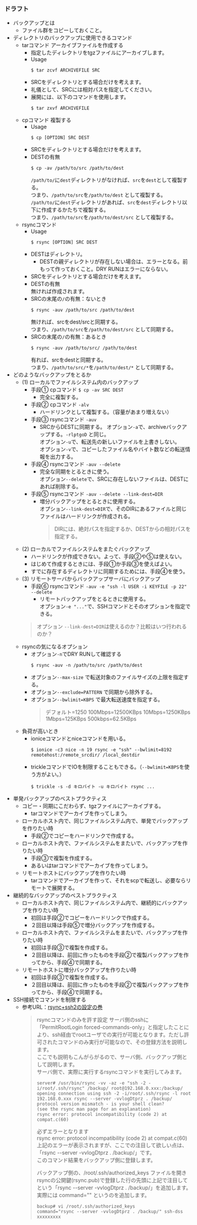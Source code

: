 ### ドラフト
- バックアップとは
  - ファイル群をコピーしておくこと。
- ディレクトリのバックアップに使用できるコマンド
  - tarコマンド アーカイブファイルを作成する
    - 指定したディレクトリをtgzファイルにアーカイブします。
    - Usage
      ```console
      $ tar zcvf ARCHIVEFILE SRC
      ```
    - SRCをディレクトリとする場合だけを考えます。
    - 礼儀として、SRCには相対パスを指定してください。
    - 展開には、以下のコマンドを使用します。
      ```console
      $ tar zxvf ARCHIVEFILE
      ```
  - cpコマンド 複製する
    - Usage
      ```console
      $ cp [OPTION] SRC DEST
      ```
    - SRCをディレクトリとする場合だけを考えます。
    - DESTの有無
      ```console
      $ cp -av /path/to/src /path/to/dest
      ```
      ```/path/to/```に```dest```ディレクトリがなければ、```src```を```dest```として複製する。  
      つまり、```/path/to/src```を```/path/to/dest``` として複製する。  
      ```/path/to/```に```dest```ディレクトリがあれば、```src```を```dest```ディレクトリ以下に作成するかたちで複製する。  
      つまり、```/path/to/src```を```/path/to/dest/src``` として複製する。
  - rsyncコマンド
    - Usage
      ```console
      $ rsync [OPTION] SRC DEST
      ```
    - DESTはディレクトリ。
      - DESTの親ディレクトリが存在しない場合は、エラーとなる。前もって作っておくこと。DRY RUNはエラーにならない。
    - SRCをディレクトリとする場合だけを考えます。
    - DESTの有無  
      無ければ作成されます。
    - SRCの末尾の```/```の有無：ないとき
      ```console
      $ rsync -auv /path/to/src /path/to/dest
      ```
      無ければ、srcをdest/srcと同期する。  
      つまり、```/path/to/src```を```/path/to/dest/src``` として同期する。
    - SRCの末尾の```/```の有無：あるとき
      ```console
      $ rsync -auv /path/to/src/ /path/to/dest
      ```
      有れば、srcをdestと同期する。  
      つまり、```/path/to/src/*```を```/path/to/dest/*``` として同期する。
- どのようなバックアップをとるか
  - (1) ローカルでファイルシステム内のバックアップ
    - 手段① cpコマンド ```$ cp -av SRC DEST```
      - 完全に複製する。
    - 手段② cpコマンド ```-alv```
      - ハードリンクとして複製する。（容量があまり増えない）
    - 手段③ rsyncコマンド ```-auv```
      - SRCからDESTに同期する。
        オプション```-a```で、archiveバックアップする。```-rlptgoD``` と同じ。  
        オプション```-u```で、転送先の新しいファイルを上書きしない。  
        オプション```-v```で、コピーしたファイル名やバイト数などの転送情報を出力する。
    - 手段④ rsyncコマンド ```-auv --delete```
      - 完全な同期をとるときに使う。  
        オプション```--delete```で、SRCに存在しないファイルは、DESTにあれば削除する。
    - 手段⑤ rsyncコマンド ```-auv --delete --link-dest=DIR```
      - 増分バックアップをとるときに使用する。  
        オプション```--link-dest=DIR```で、そのDIRにあるファイルと同じファイルはハードリンクが作成される。
        > DIRには、絶対パスを指定するか、DESTからの相対パスを指定する。
  - (2) ローカルでファイルシステムをまたぐバックアップ
    - ハードリンクが作成できない。よって、手段②や⑤は使えない。
    - はじめて作成するときには、手段①か手段③を使えばよい。
    - すでに存在するディレクトリに同期するためには、手段④を使う。
  - (3) リモートサーバからバックアップサーバにバックアップ
    - 手段⑥ rsyncコマンド ```-auv -e "ssh -l USER -i KEYFILE -p 22" --delete```
      - リモートバックアップをとるときに使用する。  
        オプション```-e "..."```で、SSHコマンドとそのオプションを指定できる。
    > オプション ```--link-dest=DIR```は使えるのか？比較はいつ行われるのか？
  - rsyncの気になるオプション
    - オプション```-n```でDRY RUNして確認する
      ```console
      $ rsync -auv -n /path/to/src /path/to/dest
      ```
    - オプション```--max-size``` で転送対象のファイルサイズの上限を指定する。
    - オプション```--exclude=PATTERN``` で同期から除外する。
    - オプション```--bwlimit=KBPS``` で最大転送速度を指定する。
      > デフォルト=1250
      > 100Mbps=12500KBps
      > 10Mbps=1250KBps
      > 1Mbps=125KBps
      > 500kbps=62.5KBps
  - 負荷が高いとき
    - ioniceコマンドとniceコマンドを用いる。
      ```console
      $ ionice -c3 nice -n 19 rsync -e "ssh" --bwlimit=8192 remotehost:/remote_srcdir/ /local_destdir
      ```
    - trickleコマンドでIOを制限することもできる。（```--bwlimit=KBPS```を使う方がよい。）
      ```console
      $ trickle -s -d キロバイト -u キロバイト rsync ...
      ``` 
- 単発バックアップのベストプラクティス 
  - コピー・同期にこだわらず、tgzファイルにアーカイブする。
    - tarコマンドでアーカイブを作ってしまう。
  - ローカルホスト内で、同じファイルシステム内で、単発でバックアップを作りたい時
    - 手段②でコピーをハードリンクで作成する。
  - ローカルホスト内で、ファイルシステムをまたいで、バックアップを作りたい時
    - 手段③で複製を作成する。
    - あるいはtarコマンドでアーカイブを作ってしまう。
  - リモートホストにバックアップを作りたい時
    - tarコマンドでアーカイブを作って、それをscpで転送し、必要ならリモートで展開する。
- 継続的なバックアップのベストプラクティス 
  - ローカルホスト内で、同じファイルシステム内で、継続的にバックアップを作りたい時
    - 初回は手段②でコピーをハードリンクで作成する。
    - ２回目以降は手段⑤で増分バックアップを作成する。
  - ローカルホスト内で、ファイルシステムをまたいで、バックアップを作りたい時
    - 初回は手段③で複製を作成する。
    - ２回目以降は、前回に作ったものを手段②で複製バックアップを作ってから、手段④で同期する。
  - リモートホストに増分バックアップを作りたい時
    - 初回は手段③で複製を作成する。
    - ２回目以降は、前回に作ったものを手段②で複製バックアップを作ってから、手段④で同期する。
- SSH接続でコマンドを制限する
  - 参考URL：[rsync+ssh2の設定の巻](http://www.sea-bird.org/pukiwiki_utf/index.php?rsync%2Bssh2%E3%81%AE%E8%A8%AD%E5%AE%9A%E3%81%AE%E5%B7%BB)
    > rsyncコマンドのみを許す設定
    > サーバ側のsshに「PermitRootLogin forced-commands-only」と指定したことにより、ssh経由でrootユーザでの実行が可能となります。ただし許可されたコマンドのみ実行が可能なので、その登録方法を説明します。  
    > ここでも説明もこんがらがるので、サーバ側、バックアップ側として説明します。  
    > サーバ側で、実際に実行するrsyncコマンドを実行してみます。
    > ```console 
    > server# /usr/bin/rsync -vv -az -e "ssh -2 -i/root/.ssh/rsync" /backup/ root@192.168.0.xxx:/backup/
    > opening connection using ssh -2 -i/root/.ssh/rsync -l root 192.168.0.xxx rsync --server -vvlogDtprz . /backup/
    > protocol version mismatch - is your shell clean?
    > (see the rsync man page for an explanation)
    > rsync error: protocol incompatibility (code 2) at compat.c(60)
    > ```
    > 必ずエラーとなります  
    > rsync error: protocol incompatibility (code 2) at compat.c(60)  
    > 上記のエラーが表示されますが、ここでの注目して欲しい点は、「rsync --server -vvlogDtprz . /backup/」です。  
    > このコマンド結果をバックアップ側に登録します。  
    > 
    > バックアップ側の、/root/.ssh/authorized_keys ファイルを開き rsyncの公開鍵(rsync.pub)で登録した行の先頭に上記で注目してという「rsync --server -vvlogDtprz . /backup/」を追加します。  
    > 実際には command="" というのを追加します。
    > 
    > ```console 
    > backup# vi /root/.ssh/authorized_keys         
    > command="rsync --server -vvlogDtprz . /backup/" ssh-dss xxxxxxxxx
    > ```
